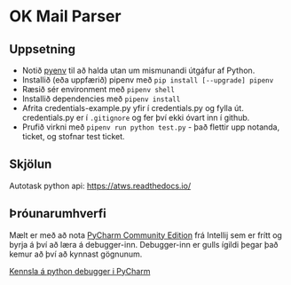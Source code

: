 # OK Mail Parser

## Uppsetning

* Notið [pyenv](https://github.com/pyenv/pyenv) til að halda utan um mismunandi útgáfur af Python.
* Installið (eða uppfærið) pipenv með `pip install [--upgrade] pipenv`
* Ræsið sér environment með `pipenv shell`
* Installið dependencies með `pipenv install`
* Afrita credentials-example.py yfir í credentials.py og fylla út. credentials.py er í `.gitignore` og fer því ekki óvart inn í github.
* Prufið virkni með `pipenv run python test.py` - það flettir upp notanda, ticket, og stofnar test ticket.

## Skjölun

Autotask python api: https://atws.readthedocs.io/

## Þróunarumhverfi

Mælt er með að nota [PyCharm Community Edition](https://www.jetbrains.com/pycharm/download) frá Intellij sem er frítt
og byrja á því að læra á debugger-inn. Debugger-inn er gulls ígildi þegar það kemur að því að kynnast gögnunum.

[Kennsla á python debugger i PyCharm](https://www.jetbrains.com/help/pycharm/part-1-debugging-python-code.html)
